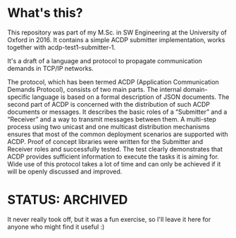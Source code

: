 # What's this?
This repository was part of my M.Sc. in SW Engineering at the University of Oxford in 2016. It contains a simple ACDP submitter implementation, works together with acdp-test1-submitter-1.

It's a draft of a language and protocol to propagate communication demands in TCP/IP networks.

The protocol, which has been termed ACDP (Application Communication Demands Protocol), consists of two main parts. The internal domain-specific language is based on a formal description of JSON documents. The second part of ACDP is concerned with the distribution of such ACDP documents or messages. It describes the basic roles of a “Submitter” and a “Receiver” and a way to transmit messages between them. A multi-step process using two unicast and one multicast distribution mechanisms ensures that most of the common deployment scenarios are supported with ACDP. Proof of concept libraries were written for the Submitter and Receiver roles and successfully tested. The test clearly demonstrates that ACDP provides sufficient information to execute the tasks it is aiming for. Wide use of this protocol takes a lot of time and can only be achieved if it will be openly discussed and improved.

# STATUS: ARCHIVED
It never really took off, but it was a fun exercise, so I'll leave it here for anyone who might find it useful :)
